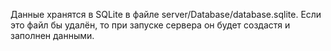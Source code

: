 Данные хранятся в SQLite в файле server/Database/database.sqlite.
Если это файл бы удалён, то при запуске сервера он будет создастя и заполнен данными.
